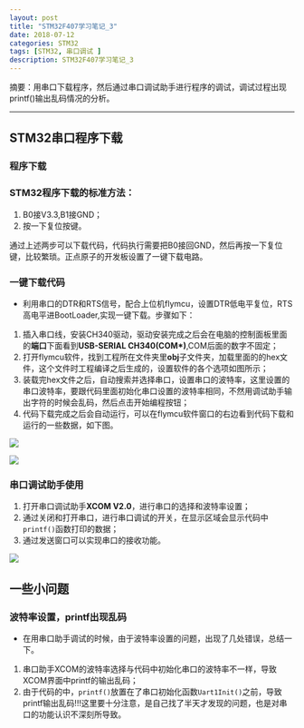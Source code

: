 ```yaml
---
layout: post
title: "STM32F407学习笔记_3"
date: 2018-07-12
categories: STM32
tags: [STM32, 串口调试 ]
description: STM32F407学习笔记_3
---
```


摘要：用串口下载程序，然后通过串口调试助手进行程序的调试，调试过程出现printf()输出乱码情况的分析。

---
## STM32串口程序下载

### 程序下载

### STM32程序下载的标准方法：

1. B0接V3.3,B1接GND；
2. 按一下复位按键。

通过上述两步可以下载代码，代码执行需要把B0接回GND，然后再按一下复位键，比较繁琐。正点原子的开发板设置了一键下载电路。

### 一键下载代码

- 利用串口的DTR和RTS信号，配合上位机flymcu，设置DTR低电平复位，RTS高电平进BootLoader,实现一键下载。步骤如下：

1. 插入串口线，安装CH340驱动，驱动安装完成之后会在电脑的控制面板里面的**端口**下面看到**USB-SERIAL CH340(COM*)**,COM后面的数字不固定；
2. 打开flymcu软件，找到工程所在文件夹里**obj**子文件夹，加载里面的的hex文件，这个文件时工程编译之后生成的，设置软件的各个选项如图所示；
3. 装载完hex文件之后，自动搜索并选择串口，设置串口的波特率，这里设置的串口波特率，要跟代码里面初始化串口设置的波特率相同，不然用调试助手输出字符的时候会乱码，然后点击开始编程按钮；
4. 代码下载完成之后会自动运行，可以在flymcu软件窗口的右边看到代码下载和运行的一些数据，如下图。

![](http://oxt33qs1f.bkt.clouddn.com/STM32_3_CH340.png)

![](http://oxt33qs1f.bkt.clouddn.com/STM32_3_XCOM.png)

### 串口调试助手使用

1. 打开串口调试助手**XCOM V2.0**，进行串口的选择和波特率设置；
2. 通过关闭和打开串口，进行串口调试的开关，在显示区域会显示代码中```printf()```函数打印的数据；
3. 通过发送窗口可以实现串口的接收功能。

![](http://oxt33qs1f.bkt.clouddn.com/STM_3_FLYMCU.png)

## 一些小问题

### 波特率设置，printf出现乱码

- 在用串口助手调试的时候，由于波特率设置的问题，出现了几处错误，总结一下。

1. 串口助手XCOM的波特率选择与代码中初始化串口的波特率不一样，导致XCOM界面中printf的输出乱码；
2. 由于代码的中，```printf()```放置在了串口初始化函数```Uart1Init()```之前，导致printf输出乱码!!!这里要十分注意，是自己找了半天才发现的问题，也是对串口的功能认识不深刻所导致。
 
